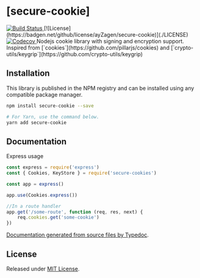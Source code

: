 # [secure-cookie]

<a href="https://github.com/ayZagen/secure-cookie/actions?query=workflow%3Aci">
<img src="https://github.com/ayZagen/secure-cookie/workflows/ci/badge.svg" alt="Build Status">
</a>
[![License](https://badgen.net/github/license/ayZagen/secure-cookie)](./LICENSE)

<a href="https://codecov.io/gh/PlusAuth/plusauth-oidc-client-js">
<img alt="Codecov" src="https://img.shields.io/codecov/c/gh/ayZagen/secure-cookie?logo=codecov&style=flat-square">
</a>
Nodejs cookie library with signing and encryption support. Inspired from [`cookies`](https://github.com/pillarjs/cookies) and  [`crypto-utils/keygrip`](https://github.com/crypto-utils/keygrip)

## Installation

This library is published in the NPM registry and can be installed using any compatible package manager.

```sh
npm install secure-cookie --save

# For Yarn, use the command below.
yarn add secure-cookie
```

## Documentation

Express usage
```javascript
const express = require('express')
const { Cookies, KeyStore } = require('secure-cookies')

const app = express()

app.use(Cookies.express())

//In a route handler
app.get('/some-route', function (req, res, next) {
    req.cookies.get('some-cookie')
})
```

[Documentation generated from source files by Typedoc](./docs/README.md).

## License

Released under [MIT License](./LICENSE).
